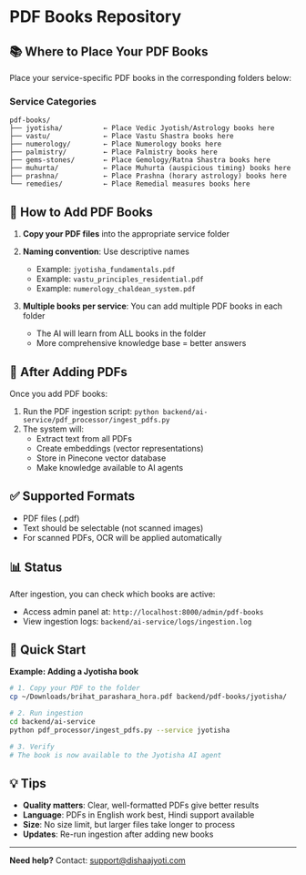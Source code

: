 # PDF Books Repository

## 📚 Where to Place Your PDF Books

Place your service-specific PDF books in the corresponding folders below:

### Service Categories

```
pdf-books/
├── jyotisha/          ← Place Vedic Jyotish/Astrology books here
├── vastu/             ← Place Vastu Shastra books here
├── numerology/        ← Place Numerology books here
├── palmistry/         ← Place Palmistry books here
├── gems-stones/       ← Place Gemology/Ratna Shastra books here
├── muhurta/           ← Place Muhurta (auspicious timing) books here
├── prashna/           ← Place Prashna (horary astrology) books here
└── remedies/          ← Place Remedial measures books here
```

## 📖 How to Add PDF Books

1. **Copy your PDF files** into the appropriate service folder
2. **Naming convention**: Use descriptive names
   - Example: `jyotisha_fundamentals.pdf`
   - Example: `vastu_principles_residential.pdf`
   - Example: `numerology_chaldean_system.pdf`

3. **Multiple books per service**: You can add multiple PDF books in each folder
   - The AI will learn from ALL books in the folder
   - More comprehensive knowledge base = better answers

## 🔄 After Adding PDFs

Once you add PDF books:
1. Run the PDF ingestion script: `python backend/ai-service/pdf_processor/ingest_pdfs.py`
2. The system will:
   - Extract text from all PDFs
   - Create embeddings (vector representations)
   - Store in Pinecone vector database
   - Make knowledge available to AI agents

## ✅ Supported Formats

- PDF files (.pdf)
- Text should be selectable (not scanned images)
- For scanned PDFs, OCR will be applied automatically

## 📊 Status

After ingestion, you can check which books are active:
- Access admin panel at: `http://localhost:8000/admin/pdf-books`
- View ingestion logs: `backend/ai-service/logs/ingestion.log`

## 🚀 Quick Start

**Example: Adding a Jyotisha book**

```bash
# 1. Copy your PDF to the folder
cp ~/Downloads/brihat_parashara_hora.pdf backend/pdf-books/jyotisha/

# 2. Run ingestion
cd backend/ai-service
python pdf_processor/ingest_pdfs.py --service jyotisha

# 3. Verify
# The book is now available to the Jyotisha AI agent
```

## 💡 Tips

- **Quality matters**: Clear, well-formatted PDFs give better results
- **Language**: PDFs in English work best, Hindi support available
- **Size**: No size limit, but larger files take longer to process
- **Updates**: Re-run ingestion after adding new books

---

**Need help?** Contact: support@dishaajyoti.com
